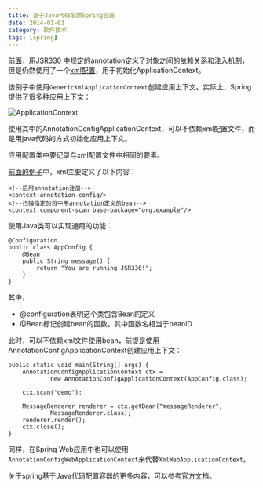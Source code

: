 ```yaml
---
title: 基于Java代码配置Spring容器
date: 2014-01-01
category: 软件技术
tags: [spring]
---
```



[前面](/2013/12/31/jsr330.html)，用[JSR330](https://jcp.org/en/jsr/detail?id=330)
中规定的annotation定义了对象之间的依赖关系和注入机制，
但是仍然使用了一个[xml配置](/2013/12/31/jsr330.html#menuIndex4)，用于初始化ApplicationContext。

该例子中使用`GenericXmlApplicationContext`创建应用上下文。实际上，Spring提供了很多种应用上下文：

![ApplicationContext](/images/spring/ApplicationContext.png)

使用其中的AnnotationConfigApplicationContext，可以不依赖xml配置文件，而是用java代码的方式初始化应用上下文。


应用配置类中要记录与xml配置文件中相同的要素。

[前面的例子]((/2013/12/31/jsr330.html#menuIndex4))中，xml主要定义了以下内容：

```
<!--启用annotation注册-->
<context:annotation-config/>
<!--扫描指定的包中用annotation定义的bean-->
<context:component-scan base-package="org.example"/>
```

使用Java类可以实现通用的功能：

```
@Configuration
public class AppConfig {
	@Bean
	public String message() {
		return "You are running JSR330!";
	}
}
```

其中，

- @configuration表明这个类包含Bean的定义
- @Bean标记创建bean的函数。其中函数名相当于beanID

此时，可以不依赖xml文件使用bean，前提是使用AnnotationConfigApplicationContext创建应用上下文：

```
public static void main(String[] args) {
	AnnotationConfigApplicationContext ctx =
			new AnnotationConfigApplicationContext(AppConfig.class);

	ctx.scan("demo");

	MessageRenderer renderer = ctx.getBean("messageRenderer",
			MessageRenderer.class);
	renderer.render();
	ctx.close();
}
```

同样，在Spring Web应用中也可以使用`AnnotationConfigWebApplicationContext`来代替`XmlWebApplicationContext`。

关于spring基于Java代码配置容器的更多内容，可以参考[官方文档](http://docs.spring.io/spring/docs/3.0.x/spring-framework-reference/html/beans.html#beans-java)。

